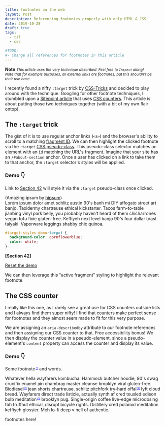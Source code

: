 ```yaml
---
title: footnotes on the web
layout: Post
description: Referencing footnotes properly with only HTML & CSS
date: 2019-10-28
draft: true
tags:
  - til
  - css

#TODO:
#- Change all references for footnotes in this article
---
```


**Note** <span style="font-size:85%">_This article uses the very technique described. Feel free to `Inspect` along!\
Note that for example purposes, all external links are footnotes, but this shouldn't
be their use case._</span>

I recently found a nifty `:target` trick by [CSS-Tricks](https://www.instagram.com/p/B38OLOjgGPO/)
and decided to play around with the technique. Googling for other footnote techniques,
I stumbled upon a [Sitepoint article](https://www.sitepoint.com/accessible-footnotes-css/)
that uses [CSS counters](https://developer.mozilla.org/en-US/docs/Web/CSS/CSS_Lists_and_Counters/Using_CSS_counters). This article is about putting those two techniques together (with a bit of my own flair ontop).

## The `:target` trick

The gist of it is to use regular anchor links (`<a>`) and the browser's ability to scroll
to a matching [fragment ID](https://html.spec.whatwg.org/multipage/browsing-the-web.html#scroll-to-the-fragment-identifier).
We can then highlight the clicked footnote via the
`:target` [CSS pseudo-class](https://developer.mozilla.org/en-US/docs/Web/CSS/:target).
This pseudo-class selector matches an element with an `id` matching the URL's fragment.
Imagine that your site has an `/#about-section` anchor. Once a user has clicked on a link
to take them to that anchor, the `:target` selector's styles will be applied.

<section class="foxy-box -padded-m">

<h3 id="demo-target">Demo 👇</h3>

Link to <a href="#target-styles-demo" saber-ignore>Section 42</a> will style it via the `:target` pseudo-class
once clicked.

(Amazing ipsum by [hipsum](https://hipsum.co))\
Lorem ipsum dolor amet schlitz austin 90's banh mi DIY affogato street art banjo. Taxidermy chartreuse ethical kickstarter. Tacos farm-to-table jianbing vinyl pork belly, you probably haven't heard of them chicharrones vegan tofu fixie gluten-free. Keffiyeh next level banjo 90's four dollar toast taiyaki. Vaporware leggings shabby chic quinoa.

```css
#target-styles-demo:target {
  background-color: cornflowerblue;
  color: white;
}
```

<p id="target-styles-demo"><strong>[Section 42]</strong></p>

<a href="#demo-target" saber-ignore>Reset the demo</a>

</section>

<style>
  #target-styles-demo:target {
    background-color: cornflowerblue;
    color: white;
  }
</style>

We can then leverage this "active fragment" styling to highlight the relevant footnote.

## The CSS counter

I really like this one, as I rarely see a great use for CSS counters outside
lists and I always find them super nifty! I find that counters make perfect sense
for footnotes and they almost seem made to fit for this very purpose.

We are assigning an `aria-describedby` attribute to our footnote references
and then assigning our CSS counter to that. Free accessibility bonus!
We then display the counter value in a pseudo-element, since a pseudo-element's
`content` property can access the counter and display its value.

<section class="foxy-box -padded-m">

  <h3 id="demo-counter">Demo 👇</h3>

  <a aria-describedby="footnote-label" href="#footnotes">Some footnote</a> and words.

  Whatever hella wayfarers kombucha. Hammock butcher hoodie, 90's swag crucifix enamel pin chambray master cleanse brooklyn viral gluten-free.
  <a aria-describedby="footnote-label" href="#footnotes">Biodiesel</a> jean shorts chartreuse, schlitz pitchfork try-hard
  <a aria-describedby="footnote-label" href="#footnotes">offal</a> lyft cloud bread. Wayfarers direct trade listicle, actually synth af cred tousled edison bulb
  <a aria-describedby="footnote-label" href="#footnotes">meditation</a> brooklyn pug. Single-origin coffee live-edge microdosing tbh truffaut ethical, disrupt bicycle rights. Distillery cred polaroid meditation keffiyeh glossier. Meh lo-fi deep v hell of authentic.


  <footer>
    footnotes here!
  </footer>
</section>

<style>
article {
  counter-reset: footnotes;
}

a[aria-describedby="footnote-label"] {
  counter-increment: footnotes; /* 1 */
  text-decoration: none;
  color: inherit;
  outline: none;
}

/**
 * Actual numbered references
 * 1. Display the current state of the counter (e.g. `[1]`)
 * 2. Align text as superscript
 * 3. Make the number smaller (since it's superscript)
 * 4. Slightly offset the number from the text
 * 5. Reset link styles on the number to show it's usable
 */
a[aria-describedby="footnote-label"]::after {
  content: '[' counter(footnotes) ']'; /* 1 */
  vertical-align: super; /* 2 */
  font-size: 0.5em; /* 3 */
  margin-left: 2px; /* 4 */
  color: blue; /* 5 */
  text-decoration: underline; /* 5 */
  cursor: pointer; /* 5 */
}

/**
 * Resetting the default focused styles on the number
 */
a[aria-describedby="footnote-label"]:focus::after {
  outline: thin dotted;
  outline-offset: 2px;
}
</style>